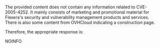 The provided content does not contain any information related to CVE-2005-4252. It mainly consists of marketing and promotional material for Flexera's security and vulnerability management products and services. There is also some content from OVHCloud indicating a construction page.

Therefore, the appropriate response is:

NOINFO